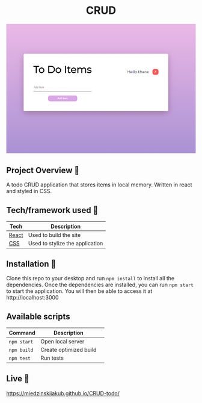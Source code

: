 


<h1 align="center">CRUD</h1>

<p align="center">
  <a >
    <img src="./src/components/screen.png"
         alt="Screenshot">
  </a>
</p>

## Project Overview 🎉
A todo CRUD application that stores items in local memory. Written in react and styled in CSS.



## Tech/framework used 🔧

| Tech                                                    | Description                              |
| ------------------------------------------------------- | ---------------------------------------- |
| [React]()                           | Used to build the site   |
| [CSS](X)                           | Used to stylize the application|



## Installation 💾
Clone this repo to your desktop and run  `npm install`  to install all the dependencies.
Once the dependencies are installed, you can run  `npm start`  to start the application. You will then be able to access it at http://localhost:3000
## Available scripts

| Command                   | Description                   |     |
| ------------------------- | ----------------------------- | --- |
| `npm start`           | Open local server             |     |
| `npm build`             | Create optimized build        |     |
| `npm test`             | Run tests        |     |



## Live 📍
https://miedzinskijakub.github.io/CRUD-todo/
